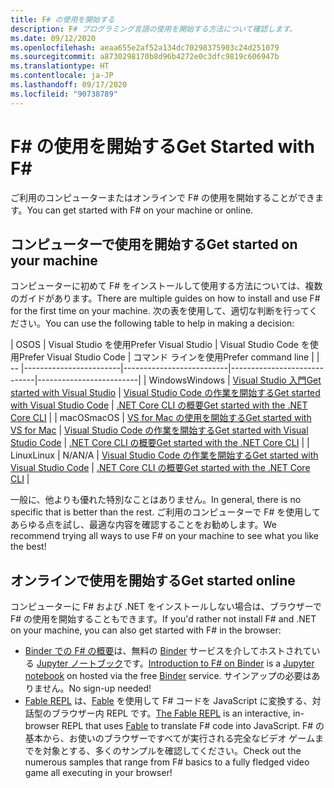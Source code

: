 ```yaml
---
title: F# の使用を開始する
description: F# プログラミング言語の使用を開始する方法について確認します。
ms.date: 09/12/2020
ms.openlocfilehash: aeaa655e2af52a134dc70298375903c24d251079
ms.sourcegitcommit: a8730298170b8d96b4272e0c3dfc9819c606947b
ms.translationtype: HT
ms.contentlocale: ja-JP
ms.lasthandoff: 09/17/2020
ms.locfileid: "90738789"
---
```

# <a name="get-started-with-f"></a><span data-ttu-id="f6c71-103">F\# の使用を開始する</span><span class="sxs-lookup"><span data-stu-id="f6c71-103">Get Started with F\#</span></span>

<span data-ttu-id="f6c71-104">ご利用のコンピューターまたはオンラインで F# の使用を開始することができます。</span><span class="sxs-lookup"><span data-stu-id="f6c71-104">You can get started with F# on your machine or online.</span></span>

## <a name="get-started-on-your-machine"></a><span data-ttu-id="f6c71-105">コンピューターで使用を開始する</span><span class="sxs-lookup"><span data-stu-id="f6c71-105">Get started on your machine</span></span>

<span data-ttu-id="f6c71-106">コンピューターに初めて F# をインストールして使用する方法については、複数のガイドがあります。</span><span class="sxs-lookup"><span data-stu-id="f6c71-106">There are multiple guides on how to install and use F# for the first time on your machine.</span></span>  <span data-ttu-id="f6c71-107">次の表を使用して、適切な判断を行ってください。</span><span class="sxs-lookup"><span data-stu-id="f6c71-107">You can use the following table to help in making a decision:</span></span>

| <span data-ttu-id="f6c71-108">OS</span><span class="sxs-lookup"><span data-stu-id="f6c71-108">OS</span></span> | <span data-ttu-id="f6c71-109">Visual Studio を使用</span><span class="sxs-lookup"><span data-stu-id="f6c71-109">Prefer Visual Studio</span></span> | <span data-ttu-id="f6c71-110">Visual Studio Code を使用</span><span class="sxs-lookup"><span data-stu-id="f6c71-110">Prefer Visual Studio Code</span></span> | <span data-ttu-id="f6c71-111">コマンド ラインを使用</span><span class="sxs-lookup"><span data-stu-id="f6c71-111">Prefer command line</span></span> |
| -- |------------------------|--------------------------|-----------------------------|-------------------------|
| <span data-ttu-id="f6c71-112">Windows</span><span class="sxs-lookup"><span data-stu-id="f6c71-112">Windows</span></span> | [<span data-ttu-id="f6c71-113">Visual Studio 入門</span><span class="sxs-lookup"><span data-stu-id="f6c71-113">Get started with Visual Studio</span></span>](get-started-visual-studio.md) | [<span data-ttu-id="f6c71-114">Visual Studio Code の作業を開始する</span><span class="sxs-lookup"><span data-stu-id="f6c71-114">Get started with Visual Studio Code</span></span>](get-started-vscode.md) | [<span data-ttu-id="f6c71-115">.NET Core CLI の概要</span><span class="sxs-lookup"><span data-stu-id="f6c71-115">Get started with the .NET Core CLI</span></span>](get-started-command-line.md) |
| <span data-ttu-id="f6c71-116">macOS</span><span class="sxs-lookup"><span data-stu-id="f6c71-116">macOS</span></span> | [<span data-ttu-id="f6c71-117">VS for Mac の使用を開始する</span><span class="sxs-lookup"><span data-stu-id="f6c71-117">Get started with VS for Mac</span></span>](get-started-with-visual-studio-for-mac.md) | [<span data-ttu-id="f6c71-118">Visual Studio Code の作業を開始する</span><span class="sxs-lookup"><span data-stu-id="f6c71-118">Get started with Visual Studio Code</span></span>](get-started-vscode.md) | [<span data-ttu-id="f6c71-119">.NET Core CLI の概要</span><span class="sxs-lookup"><span data-stu-id="f6c71-119">Get started with the .NET Core CLI</span></span>](get-started-command-line.md) |
| <span data-ttu-id="f6c71-120">Linux</span><span class="sxs-lookup"><span data-stu-id="f6c71-120">Linux</span></span> | <span data-ttu-id="f6c71-121">N/A</span><span class="sxs-lookup"><span data-stu-id="f6c71-121">N/A</span></span> | [<span data-ttu-id="f6c71-122">Visual Studio Code の作業を開始する</span><span class="sxs-lookup"><span data-stu-id="f6c71-122">Get started with Visual Studio Code</span></span>](get-started-vscode.md) | [<span data-ttu-id="f6c71-123">.NET Core CLI の概要</span><span class="sxs-lookup"><span data-stu-id="f6c71-123">Get started with the .NET Core CLI</span></span>](get-started-command-line.md) |

<span data-ttu-id="f6c71-124">一般に、他よりも優れた特別なことはありません。</span><span class="sxs-lookup"><span data-stu-id="f6c71-124">In general, there is no specific that is better than the rest.</span></span> <span data-ttu-id="f6c71-125">ご利用のコンピューターで F# を使用してあらゆる点を試し、最適な内容を確認することをお勧めします。</span><span class="sxs-lookup"><span data-stu-id="f6c71-125">We recommend trying all ways to use F# on your machine to see what you like the best!</span></span>

## <a name="get-started-online"></a><span data-ttu-id="f6c71-126">オンラインで使用を開始する</span><span class="sxs-lookup"><span data-stu-id="f6c71-126">Get started online</span></span>

<span data-ttu-id="f6c71-127">コンピューターに F# および .NET をインストールしない場合は、ブラウザーで F# の使用を開始することもできます。</span><span class="sxs-lookup"><span data-stu-id="f6c71-127">If you'd rather not install F# and .NET on your machine, you can also get started with F# in the browser:</span></span>

* <span data-ttu-id="f6c71-128">[Binder での F# の概要](https://mybinder.org/v2/gh/dotnet/interactive/main?urlpath=lab)は、無料の [Binder](https://mybinder.org/) サービスを介してホストされている [Jupyter ノートブック](https://jupyter.org/)です。</span><span class="sxs-lookup"><span data-stu-id="f6c71-128">[Introduction to F# on Binder](https://mybinder.org/v2/gh/dotnet/interactive/main?urlpath=lab) is a [Jupyter notebook](https://jupyter.org/) on hosted via the free [Binder](https://mybinder.org/) service.</span></span> <span data-ttu-id="f6c71-129">サインアップの必要はありません。</span><span class="sxs-lookup"><span data-stu-id="f6c71-129">No sign-up needed!</span></span>
* <span data-ttu-id="f6c71-130">[Fable REPL](https://fable.io/repl/) は、[Fable](https://fable.io/) を使用して F# コードを JavaScript に変換する、対話型のブラウザー内 REPL です。</span><span class="sxs-lookup"><span data-stu-id="f6c71-130">[The Fable REPL](https://fable.io/repl/) is an interactive, in-browser REPL that uses [Fable](https://fable.io/) to translate F# code into JavaScript.</span></span> <span data-ttu-id="f6c71-131">F# の基本から、お使いのブラウザーですべてが実行される完全なビデオ ゲームまでを対象とする、多くのサンプルを確認してください。</span><span class="sxs-lookup"><span data-stu-id="f6c71-131">Check out the numerous samples that range from F# basics to a fully fledged video game all executing in your browser!</span></span>

